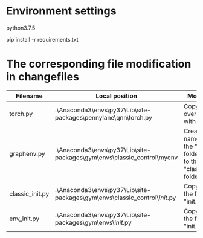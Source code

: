 # Environment settings

python3.7.5

pip install -r requirements.txt

# The corresponding file modification in changefiles
| Filename       | Local position                                                           |Modification method|
|-----------------|------------------------------------------------------------------------------|----|
| torch.py | .\Anaconda3\envs\py37\Lib\site-packages\pennylane\qnn\torch.py |Copy the file to overwrite the local file with the same name.|
| graphenv.py     | .\Anaconda3\envs\py37\Lib\site-packages\gym\envs\classic_control\myenv      |Create a new folder named ”myenv“ under the "classic_control" folder, and copy the file to the "classic_control/myenv" folder.|
| classic_init.py | .\Anaconda3\envs\py37\Lib\site-packages\gym\envs\classic_control\\_init_.py | Copy the contents of the file to the end of "init.py".       |
| env_init.py     | .\Anaconda3\envs\py37\Lib\site-packages\gym\envs\\_init_.py                 |Copy the contents of the file to the end of "init.py".|

